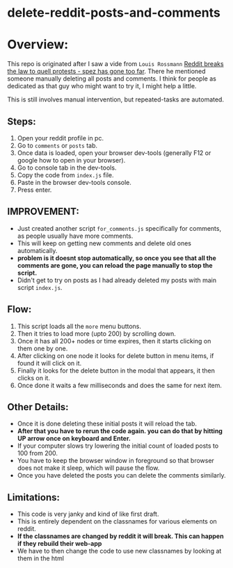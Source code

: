 # delete-reddit-posts-and-comments

# Overview:
This repo is originated after I saw a vide from `Louis Rossmann` [Reddit breaks the law to quell protests - spez has gone too far](https://www.youtube.com/watch?v=mfZKkUg8jgM).
There he mentioned someone manually deleting all posts and comments.
I think for people as dedicated as that guy who might want to try it, I might help a little.

This is still involves manual intervention, but repeated-tasks are automated.


## Steps:
1. Open your reddit profile in pc.
2. Go to `comments` or `posts` tab.
3. Once data is loaded, open your browser dev-tools (generally F12 or google how to open in your browser).
4. Go to console tab in the dev-tools.
5. Copy the code from `index.js` file.
6. Paste in the browser dev-tools console.
7. Press enter.

## IMPROVEMENT:
- Just created another script `for_comments.js` specifically for comments, as people usually have more comments.
- This will keep on getting new comments and delete old ones automatically.
- **problem is it doesnt stop automatically, so once you see that all the comments are gone, you can reload the page manually to stop the script.**
- Didn't get to try on posts as I had already deleted my posts with main script `index.js`.

## Flow:
1. This script loads all the `more` menu buttons.
2. Then it tries to load more (upto 200) by scrolling down.
3. Once it has all 200+ nodes or time expires, then it starts clicking on them one by one.
4. After clicking on one node it looks for delete button in menu items, if found it will click on it.
5. Finally it looks for the delete button in the modal that appears, it then clicks on it.
6. Once done it waits a few milliseconds and does the same for next item.

## Other Details:
- Once it is done deleting these initial posts it will reload the tab.
- **After that you have to rerun the code again. you can do that by hitting UP arrow once on keyboard and Enter.**
- If your computer slows try lowering the initial count of loaded posts to 100 from 200.
- You have to keep the browser window in foreground so that browser does not make it sleep, which will pause the flow.
- Once you have deleted the posts you can delete the comments similarly.

## Limitations:
- This code is very janky and kind of like first draft.
- This is entirely dependent on the classnames for various elements on reddit.
- **If the classnames are changed by reddit it will break. This can happen if they rebuild their web-app**
- We have to then change the code to use new classnames by looking at them in the html
